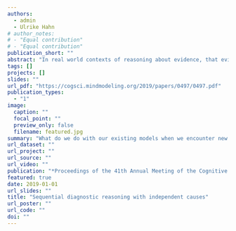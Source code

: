 ```yaml
---
authors:
  - admin
  - Ulrike Hahn
# author_notes:
# - "Equal contribution"
# - "Equal contribution"
publication_short: ""
abstract: "In real world contexts of reasoning about evidence, that evidence frequently arrives sequentially. Moreover, we often cannot anticipate in advance what kinds of evidence we will eventually encounter. This raises the question of what we do to our existing models when we encounter new variables to consider. The standard normative framework for probabilistic reasoning yields the same ultimate outcome whether multiple pieces of evidence are acquired in sequence or all at once, and it is insensitive to the order in which that evidence is acquired. This equivalence, however, holds only if all potential evidence is incorporated in a single model from the outset. Hence little is known about what happens when evidence sets are expanded incrementally. Here, we examine this contrast formally and report the results of the first study, to date, that examines how people navigate such expansions."
tags: []
projects: []
slides: ""
url_pdf: "https://cogsci.mindmodeling.org/2019/papers/0497/0497.pdf"
publication_types:
  - "1"
image:
  caption: ""
  focal_point: ""
  preview_only: false
  filename: featured.jpg
summary: "What do we do with our existing models when we encounter new variables to consider? Does the order in which we learn variables matter? The paper investigates two modeling strategies and experimentally tests how people reason when presented with new variables and in different orders."
url_dataset: ""
url_project: ""
url_source: ""
url_video: ""
publication: "*Proceedings of the 41th Annual Meeting of the Cognitive Science Society*"
featured: true
date: 2019-01-01
url_slides: ""
title: "Sequential diagnostic reasoning with independent causes"
url_poster: ""
url_code: ""
doi: ""
---
```

